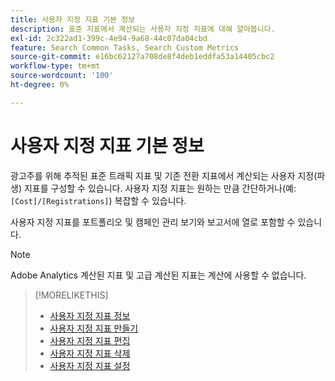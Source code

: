 ```yaml
---
title: 사용자 지정 지표 기본 정보
description: 표준 지표에서 계산되는 사용자 지정 지표에 대해 알아봅니다.
exl-id: 2c322ad1-399c-4e94-9a68-44c07da04cbd
feature: Search Common Tasks, Search Custom Metrics
source-git-commit: e16bc62127a708de8f4deb1eddfa53a14405cbc2
workflow-type: tm+mt
source-wordcount: '100'
ht-degree: 0%

---
```


# 사용자 지정 지표 기본 정보

광고주를 위해 추적된 표준 트래픽 지표 및 기존 전환 지표에서 계산되는 사용자 지정(파생) 지표를 구성할 수 있습니다. 사용자 지정 지표는 원하는 만큼 간단하거나(예: `[Cost]/[Registrations]`) 복잡할 수 있습니다.

사용자 지정 지표를 포트폴리오 및 캠페인 관리 보기와 보고서에 열로 포함할 수 있습니다.

>[!NOTE]
>
>Adobe Analytics 계산된 지표 및 고급 계산된 지표는 계산에 사용할 수 없습니다.

>[!MORELIKETHIS]
>
>* [사용자 지정 지표 정보](custom-metric-about.md)
>* [사용자 지정 지표 만들기](custom-metric-create.md)
>* [사용자 지정 지표 편집](custom-metric-edit.md)
>* [사용자 지정 지표 삭제](custom-metric-delete.md)
>* [사용자 지정 지표 설정](custom-metric-settings.md)
